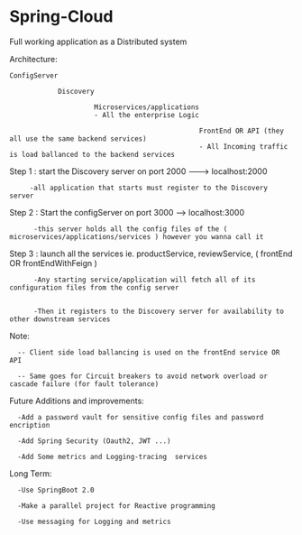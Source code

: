 # Spring-Cloud
Full working application as a Distributed system

Architecture: 

    ConfigServer
    
                Discovery
                
                         Microservices/applications
                         - All the enterprise Logic 
                         
                                                   FrontEnd OR API (they all use the same backend services)
                                                   - All Incoming traffic is load ballanced to the backend services
                                                   
                                                   

Step 1 : start the Discovery server on port 2000   ---> localhost:2000

         -all application that starts must register to the Discovery server
         
         
Step 2 : Start the configServer on port 3000  --> localhost:3000

          -this server holds all the config files of the ( microservices/applications/services ) however you wanna call it
      
Step 3 : launch all the services ie. productService, reviewService, ( frontEnd OR  frontEndWithFeign )

          -Any starting service/application will fetch all of its configuration files from the config server
          
          
          -Then it registers to the Discovery server for availability to other downstream services

Note:

      -- Client side load ballancing is used on the frontEnd service OR API 
      
      -- Same goes for Circuit breakers to avoid network overload or cascade failure (for fault tolerance)
      
      
      
Future Additions and improvements:

      -Add a password vault for sensitive config files and password encription
      
      -Add Spring Security (Oauth2, JWT ...)
      
      -Add Some metrics and Logging-tracing  services
      
      
      
Long Term:

      -Use SpringBoot 2.0
      
      -Make a parallel project for Reactive programming
      
      -Use messaging for Logging and metrics
      
